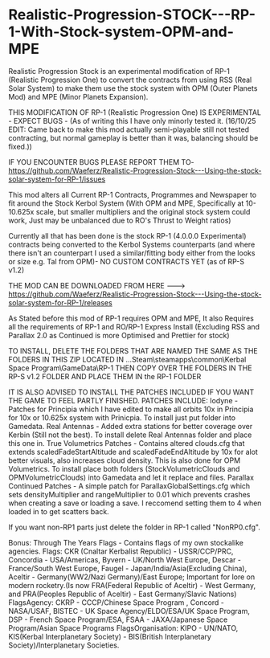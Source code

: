 # Realistic-Progression-STOCK---RP-1-With-Stock-system-OPM-and-MPE
Realistic Progression Stock is an experimental modification of RP-1 (Realistic Progression One) to convert the contracts from using RSS (Real Solar System) to make them use the stock system with OPM (Outer Planets Mod) and MPE (Minor Planets Expansion).

THIS MODIFICATION OF RP-1 (Realistic Progression One) IS EXPERIMENTAL - EXPECT BUGS - (As of writing this I have only minorly tested it. (16/10/25 EDIT: Came back to make this mod actually semi-playable still not tested contracting, but normal gameplay is better than it was, balancing should be fixed.))

IF YOU ENCOUNTER BUGS PLEASE REPORT THEM TO-https://github.com/Waeferz/Realistic-Progression-Stock---Using-the-stock-solar-system-for-RP-1/issues

This mod alters all Current RP-1 Contracts, Programmes and Newspaper to fit around the Stock Kerbol System (With OPM and MPE, Specifically at 10-10.625x scale, but smaller multipliers and the original stock system could work, Just may be unbalanced due to RO's Thrust to Weight ratios)

Currently all that has been done is the stock RP-1 (4.0.0.0 Experimental) contracts being converted to the Kerbol Systems counterparts (and where there isn't an counterpart I used a similar/fitting body either from the looks or size e.g. Tal from OPM)- NO CUSTOM CONTRACTS YET (as of RP-S v1.2)

THE MOD CAN BE DOWNLOADED FROM HERE ---> https://github.com/Waeferz/Realistic-Progression-Stock---Using-the-stock-solar-system-for-RP-1/releases

As Stated before this mod of RP-1 requires OPM and MPE, It also Requires all the requirements of RP-1 and RO/RP-1 Express Install (Excluding RSS and Parallax 2.0 as Continued is more Optimised and Prettier for stock)

TO INSTALL, DELETE THE FOLDERS THAT ARE NAMED THE SAME AS THE FOLDERS IN THIS ZIP LOCATED IN ...Steam\steamapps\common\Kerbal Space Program\GameData\RP-1 THEN COPY OVER THE FOLDERS IN THE RP-S v1.2 FOLDER AND PLACE THEM IN the RP-1 FOLDER

IT IS ALSO ADVISED TO INSTALL THE PATCHES INCLUDED IF YOU WANT THE GAME TO FEEL PARTLY FINISHED. PATCHES INCLUDE:
Iodyne - Patches for Principia which I have edited to make all orbits 10x in Principia for 10x or 10.625x system with Prinicpia. To install just put folder into Gamedata.
Real Antennas - Added extra stations for better coverage over Kerbin (Still not the best). To install delete Real Antennas folder and place this one in.
True Volumetrics Patches - Contains altered clouds.cfg that extends scaledFadeStartAltitude and scaledFadeEndAltitude by 10x for alot better visuals, also increases cloud density. This is also done for OPM Volumetrics. To install place both folders (StockVolumetricClouds and OPMVolumetricClouds) into Gamedata and let it replace and files.
Parallax Continued Patches - A simple patch for ParallaxGlobalSettings.cfg which sets densityMultiplier and rangeMultiplier to 0.01 which prevents crashes when creating a save or loading a save. I reccomend setting them to 4 when loaded in to get scatters back.

If you want non-RP1 parts just delete the folder in RP-1 called "NonRP0.cfg".

Bonus: Through The Years Flags - Contains flags of my own stockalike agencies.
	Flags: CKR (Cnaltar Kerbalist Republic) - USSR/CCP/PRC, Concordia - USA/Americas, Byvern - UK/North West Europe, Descar - France/South West Europe, Faugel - Japan/India/Asia(Excluding China), Aceltir - Germany(WW2/Nazi Germany)/East Europe; Important for lore on modern rocketry.(Is now FRA(Federal Republic of Aceltir) - West Germany, and PRA(Peoples Republic of Aceltir) - East Germany/Slavic Nations)
	FlagsAgency: CKRP - CCCP/Chinese Space Program , Concord - NASA/USAF, BISTEC - UK Space Agency/ELDO/ESA/UK Space Program, DSP - French Space Program/ESA, FSAA - JAXA/Japanese Space Program/Asian Space Programs
	FlagsOrganisation: KIPO - UN/NATO, KIS(Kerbal Interplanetary Society) - BIS(British Interplanetary Society)/Interplanetary Societies.
